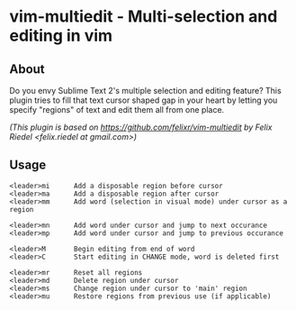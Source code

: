 # vim-multiedit - Multi-selection and editing in vim

## About

Do you envy Sublime Text 2's multiple selection and editing feature? This plugin
tries to fill that text cursor shaped gap in your heart by letting you
specify "regions" of text and edit them all from one place.

*(This plugin is based on https://github.com/felixr/vim-multiedit by Felix
Riedel <felix.riedel at gmail.com>)*

## Usage

    <leader>mi      Add a disposable region before cursor
    <leader>ma      Add a disposable region after cursor
    <leader>mm      Add word (selection in visual mode) under cursor as a region

    <leader>mn      Add word under cursor and jump to next occurance
    <leader>mp      Add word under cursor and jump to previous occurance

    <leader>M       Begin editing from end of word
    <leader>C       Start editing in CHANGE mode, word is deleted first

    <leader>mr      Reset all regions
    <leader>md      Delete region under cursor
    <leader>ms      Change region under cursor to 'main' region
    <leader>mu      Restore regions from previous use (if applicable)
